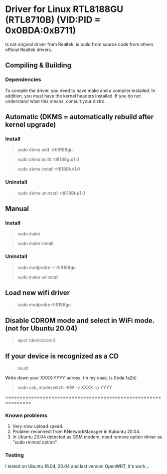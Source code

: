 
Driver for Linux RTL8188GU (RTL8710B) (VID:PID = 0x0BDA:0xB711)
===============================================================

Is not original driver from Realtek, is build from source code from others official Realtek drivers.

Compiling & Building
--------------------
### Dependencies
To compile the driver, you need to have make and a compiler installed. In addition,
you must have the kernel headers installed. If you do not understand what this means,
consult your distro.

## Automatic (DKMS = automatically rebuild after kernel upgrade)
### Install

> sudo dkms add ./rtl8188gu

> sudo dkms build rtl8188gu/1.0

> sudo dkms install rtl8188fu/1.0

### Uninstall

> sudo dkms uninstall rtl8188fu/1.0

## Manual
### Install

> sudo make

> sudo make install

### Uninstall

> sudo modprobe -r rtl8188gu

> sudo make uninstall

## Load new wifi driver

> sudo modprobe rtl8188gu

## Disable CDROM mode and select in WiFi mode. (not for Ubuntu 20.04)

> eject /dev/cdrom0

## If your device is recognized as a CD

> lsusb

Write down your XXXX:YYYY adress.  (In my case, is 0bda:1a2b)

> sudo usb_modeswitch -KW -v XXXX -p YYYY



===============================================================



### Known problems

1. Very slow upload speed.
2. Problem reconnect from KNetworkManager in Kubuntu 20.04.
3. In Ubuntu 20.04 detected as GSM modem, need remove option driver as "sudo rmmod option".

### Testing
I tested on Ubuntu 16.04, 20.04 and last version OpenWRT, it's work...
